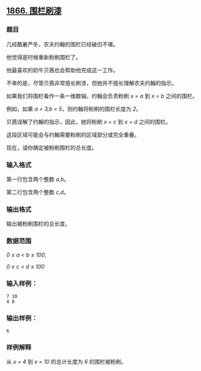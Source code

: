 ## [1866. 围栏刷漆](https://www.acwing.com/problem/content/1868/)

### 题目

几经酷暑严冬，农夫约翰的围栏已经破旧不堪。

他觉得是时候重新粉刷围栏了。

他最喜欢的奶牛贝茜也会帮助他完成这一工作。

不幸的是，尽管贝茜非常擅长刷漆，但她并不擅长理解农夫约翰的指示。

如果我们将围栏看作一条一维数轴，约翰会负责粉刷 *x = a* 到 *x = b* 之间的围栏。

例如，如果 *a = 3,b = 5*，则约翰将粉刷的围栏长度为 *2*。

贝茜误解了约翰的指示，因此，她将粉刷 *x = c* 到 *x = d* 之间的围栏。

这段区域可能会与约翰需要粉刷的区域部分或完全重叠。

现在，请你确定被粉刷围栏的总长度。

### 输入格式

第一行包含两个整数 *a,b*。

第二行包含两个整数 *c,d*。

### 输出格式

输出被粉刷围栏的总长度。

### 数据范围

*0 ≤ a < b ≤ 100*,

*0 ≤ c < d ≤ 100*

### 输入样例：

```
7 10
4 8
```

### 输出样例：

```
6
```

### 样例解释

从 *x = 4* 到 *x = 10* 的总计长度为 *6* 的围栏被粉刷。
